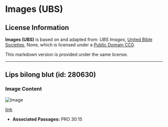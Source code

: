 # Images (UBS)

## License Information

**Images (UBS)** is based on and adapted from: _UBS Images_, [United Bible Societies](https://unitedbiblesocieties.org/), None, which is licensed under a [Public Domain CC0](https://creativecommons.org/public-domain/cc0/).

This markdown version is provided under the same license.



--------------------------------

## Lips bilong blut (id: 280630)

### Image Content

![Image](https://cdn.aquifer.bible/aquifer-content/resources/Media/WEB-0583_leech.jpg)

[link](https://cdn.aquifer.bible/aquifer-content/resources/Media/WEB-0583_leech.jpg)

* **Associated Passages:** PRO 30:15

